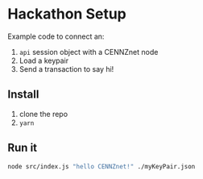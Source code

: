 # Hackathon Setup

Example code to connect an:
1) `api` session object with a CENNZnet node
2) Load a keypair
3) Send a transaction to say hi!

## Install
1) clone the repo
2) `yarn`

## Run it
```bash
node src/index.js "hello CENNZnet!" ./myKeyPair.json
```
